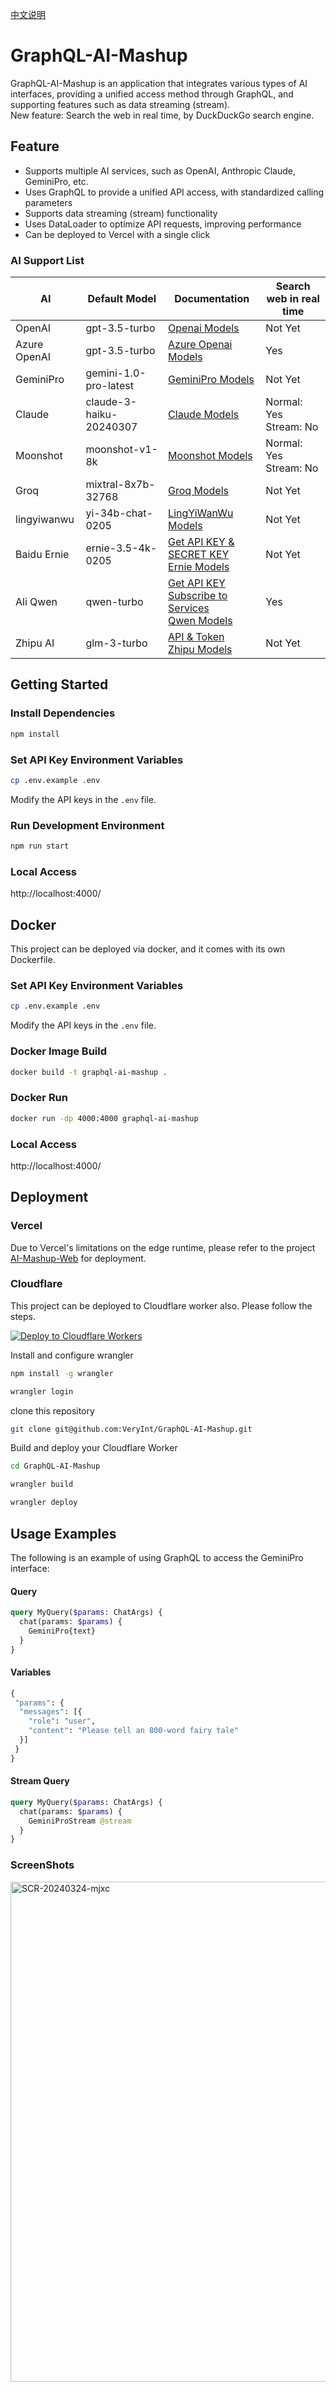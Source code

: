 [中文说明](./README_zh.md)

# GraphQL-AI-Mashup
GraphQL-AI-Mashup is an application that integrates various types of AI interfaces, providing a unified access method through GraphQL, and supporting features such as data streaming (stream).<br/>
New feature: Search the web in real time, by DuckDuckGo search engine.

## Feature
- Supports multiple AI services, such as OpenAI, Anthropic Claude, GeminiPro, etc.
- Uses GraphQL to provide a unified API access, with standardized calling parameters
- Supports data streaming (stream) functionality
- Uses DataLoader to optimize API requests, improving performance
- Can be deployed to Vercel with a single click

### AI Support List
|AI|Default Model|Documentation|Search web in real time|
|--|--|--|--|
|OpenAI|gpt-3.5-turbo|[Openai Models](https://platform.openai.com/docs/models)|Not Yet|
|Azure OpenAI|gpt-3.5-turbo|[Azure Openai Models](https://learn.microsoft.com/en-us/azure/ai-services/openai/concepts/models)|Yes|
|GeminiPro|gemini-1.0-pro-latest|[GeminiPro Models](https://ai.google.dev/models/gemini)|Not Yet|
|Claude|claude-3-haiku-20240307|[Claude Models](https://docs.anthropic.com/claude/docs/models-overview#model-recommendations)|Normal: Yes<br />Stream: No|
|Moonshot|moonshot-v1-8k|[Moonshot Models](https://platform.moonshot.cn/docs/pricing#文本生成模型-moonshot-v1)|Normal: Yes<br />Stream: No|
|Groq|mixtral-8x7b-32768|[Groq Models](https://console.groq.com/docs/models)|Not Yet|
|lingyiwanwu|yi-34b-chat-0205|[LingYiWanWu Models](https://platform.lingyiwanwu.com/docs#-%E5%A4%A7%E8%AF%AD%E8%A8%80%E6%A8%A1%E5%9E%8B)|Not Yet|
|Baidu Ernie|ernie-3.5-4k-0205|[Get API KEY & SECRET KEY](https://cloud.baidu.com/doc/WENXINWORKSHOP/s/yloieb01t)<br />[Ernie Models](https://cloud.baidu.com/doc/WENXINWORKSHOP/s/Nlks5zkzu#%E5%AF%B9%E8%AF%9Dchat)|Not Yet|
|Ali Qwen|qwen-turbo|[Get API KEY](https://help.aliyun.com/document_detail/2712195.html?spm=a2c4g.2712581.0.i2)<br/>[Subscribe to Services](https://help.aliyun.com/document_detail/2586399.html)<br/>[Qwen Models](https://help.aliyun.com/document_detail/2713153.html?navBarStyle=white)|Yes|
|Zhipu AI|glm-3-turbo|[API & Token](https://open.bigmodel.cn/dev/api#http)<br />[Zhipu Models](https://open.bigmodel.cn/dev/api#language)|Not Yet|

## Getting Started
### Install Dependencies
```bash
npm install
```

### Set API Key Environment Variables
```bash
cp .env.example .env
```
Modify the API keys in the ```.env``` file.

### Run Development Environment
```bash
npm run start
```

### Local Access
http://localhost:4000/


## Docker
This project can be deployed via docker, and it comes with its own Dockerfile.

### Set API Key Environment Variables
```bash
cp .env.example .env
```
Modify the API keys in the ```.env``` file.

### Docker Image Build
```bash
docker build -t graphql-ai-mashup .    
```

### Docker Run
```bash
docker run -dp 4000:4000 graphql-ai-mashup
```

### Local Access
http://localhost:4000/



## Deployment
### Vercel
Due to Vercel's limitations on the edge runtime, please refer to the project [AI-Mashup-Web](https://github.com/VeryInt/AI-Mashup-Web) for deployment. 


### Cloudflare
This project can be deployed to Cloudflare worker also. Please follow the steps.

[![Deploy to Cloudflare Workers](https://deploy.workers.cloudflare.com/button)](https://deploy.workers.cloudflare.com/?url=https://github.com/VeryInt/GraphQL-AI-Mashup)

Install and configure wrangler
```bash
npm install -g wrangler

wrangler login
```

clone this repository
```bash
git clone git@github.com:VeryInt/GraphQL-AI-Mashup.git
```

Build and deploy your Cloudflare Worker
```bash
cd GraphQL-AI-Mashup

wrangler build

wrangler deploy
```


## Usage Examples
The following is an example of using GraphQL to access the GeminiPro interface:
#### Query
```graphql
query MyQuery($params: ChatArgs) {
  chat(params: $params) {
    GeminiPro{text}
  }
}
```

#### Variables
```graphql
{
 "params": {
  "messages": [{
    "role": "user",
    "content": "Please tell an 800-word fairy tale"
  }]
 }
}
```

#### Stream Query
```graphql
query MyQuery($params: ChatArgs) {
  chat(params: $params) {
    GeminiProStream @stream
  }
}
```

### ScreenShots
<img width="800" alt="SCR-20240324-mjxc" src="https://github.com/VeryInt/GraphQL-AI-Mashup/assets/2792566/b3c15daa-fcc1-46ea-86ee-d72deda8c1c7">

